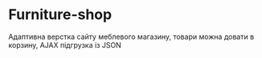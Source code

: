 # Furniture-shop
Адаптивна верстка сайту меблевого магазину, товари можна довати в корзину, AJAX підгрузка із JSON

